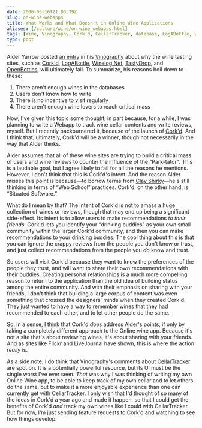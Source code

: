 ```yaml
--- 
date: 2006-06-16T21:06:39Z
slug: on-wine-webapps
title: What Works and What Doesn't in Online Wine Applications
aliases: [/culture/wine/on_wine_webapps.html]
tags: [Wine, Vinography, Cork’d, CellarTracker, database, LogABottle, Winelog, TastyDrop, OpenBottles]
type: post
---
```


<p>Alder Yarrow
posted <a
href="http://www.vinography.com/archives/2006/06/why_community_tasting_note_sit.html"
title="Why Community Tasting Note Sites Will Fail">an entry</a> in
his <a href="http://www.vinography.com/" title="Vinography: A Wine
Blog">Vinography</a> about why the wine tasting sites, such
as <a
href="http://www.corkd.com/">Cork'd</a>, <a
href="http://logabottle.com/home/index.php">LogABottle</a>, <a
href="http://www.winelog.net/">Winelog.Net</a>, <a
href="http://www.tastydrop.com/">TastyDrop</a>,
and <a href="http://www.openbottles.com/">OpenBottles</a>, will ultimately
fail. To summarize, his reasons boil down to these:</p>

<ol>
  <li>There aren't enough wines in the databases</li>
  <li>Users don't know how to write</li>
  <li>There is no incentive to visit regularly</li>
  <li>There aren't enough wine lovers to reach critical mass</li>
</ol>

<p>Now, I've given this topic some thought, in part because, for a while, I
was planning to write a Webapp to track wine cellar contents and write
reviews, myself. But I recently backburnered it, because of the launch of
<a href="http://www.corkd.com/">Cork'd</a>. And I think that, ultimately,
Cork'd will be a winner, though not necessarily in the way that Alder
thinks.</p>

<p>Alder assumes that all of these wine sites are trying to build a critical
mass of users and wine reviews to counter the influence of
the <q>Park-tator</q>. This is a laudable goal, but I agree likely to fail for
all the reasons he mentions. However, I don't think that this is Cork'd's
intent. And the reason Alder misses this point is because—to borrow terms
from <a href="http://www.shirky.com/writings/situated_software.html"
title="Clay Shirky: &#x201c;Situated Software&#x201d;">Clay Shirky</a>—he's
still thinking in terms of <q>Web School</q> practices. Cork'd, on the other hand, is
<q>Situated Software.</q></p>

<p>What do I mean by that? The intent of Cork'd is not to amass a huge
collection of wines or reviews, though that may end up being a significant
side-effect. Its intent is to allow users to make recommendations <em>to their
friends.</em> Cork'd lets you identify your <q>drinking buddies</q> as your
own small community within the larger Cork'd community, and then you can make
recommendations to your drinking buddies. The cool thing about this is that
you can ignore the crappy reviews from the people you don't know or trust, and
just collect recommendations from the people you <em>do</em> know and
trust.</p>

<p>So users will visit Cork'd because they want to know the preferences of the
people they trust, and will want to share their own recommendations with their
buddies. Creating personal relationships is a much more compelling reason to
return to the application than the old idea of building status among the entire
community. And with their emphasis on sharing with your friends, I don't think
that building a large corpus of content was even something that crossed the
designers' minds when they created Cork'd. They just wanted to have a way to
remember wines that they had recommended to each other, and to let other
people do the same.</p>

<p>So, in a sense, I think that Cork'd <em>does</em> address Alder's points,
if only by taking a completely different approach to the Online wine app.
Because it's not a site that's about reviewing wines, it's about sharing with
your friends. And as sites like Flickr and LiveJournal have shown, this is
where the action <em>really</em> is.</p>

<p>As a side note, I do think that Vinography's comments
about <a href="http://cellartracker.com/"
title="CellarTracker">CellarTracker</a> are spot on. It is a potentially
powerful resource, but its UI must be the single worst I've ever
seen. <em>That</em> was why I was thinking of writing my own Online Wine app,
to be able to keep track of my own cellar and to let others do the same, but
to make it a more enjoyable experience than one can currently get with
CellarTracker. I only wish that I'd thought of so many of the ideas in Cork'd
a year ago and made it happen, so that I could get the benefits of Cork'd
<em>and</em> track my own wines like I could with CellarTracker. But for now,
I'm just sending feature requests to Cork'd and watching to see how things
develop.</p>

